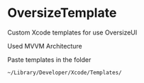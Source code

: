 # OversizeTemplate

Custom Xcode templates for use OversizeUI

Used MVVM Architecture


Paste templates in the folder
```
~/Library/Developer/Xcode/Templates/
```
